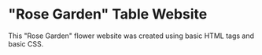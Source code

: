 # "Rose Garden" Table Website
 This "Rose Garden" flower website was created using basic HTML tags and basic CSS.
